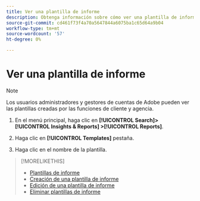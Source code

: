 ```yaml
---
title: Ver una plantilla de informe
description: Obtenga información sobre cómo ver una plantilla de informe reutilizable.
source-git-commit: cd461f73f4a70a5647844a6075ba1c65d64a9b04
workflow-type: tm+mt
source-wordcount: '57'
ht-degree: 0%

---
```


# Ver una plantilla de informe

>[!NOTE]
>
>Los usuarios administradores y gestores de cuentas de Adobe pueden ver las plantillas creadas por las funciones de cliente y agencia.

1. En el menú principal, haga clic en **[!UICONTROL Search]> [!UICONTROL Insights & Reports] >[!UICONTROL Reports]**.

1. Haga clic en **[!UICONTROL Templates]** pestaña.

1. Haga clic en el nombre de la plantilla.

>[!MORELIKETHIS]
>
>* [Plantillas de informe](template-about.md)
>* [Creación de una plantilla de informe](template-create.md)
>* [Edición de una plantilla de informe](template-edit.md)
>* [Eliminar plantillas de informe](template-delete.md)

